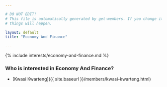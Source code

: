 ```yaml
---

# DO NOT EDIT!
# This file is automatically generated by get-members. If you change it, bad
# things will happen.

layout: default
title: "Economy And Finance"

---
```


{% include interests/economy-and-finance.md %}

### Who is interested in Economy And Finance?


* [Kwasi Kwarteng]({{ site.baseurl }}/members/kwasi-kwarteng.html)
